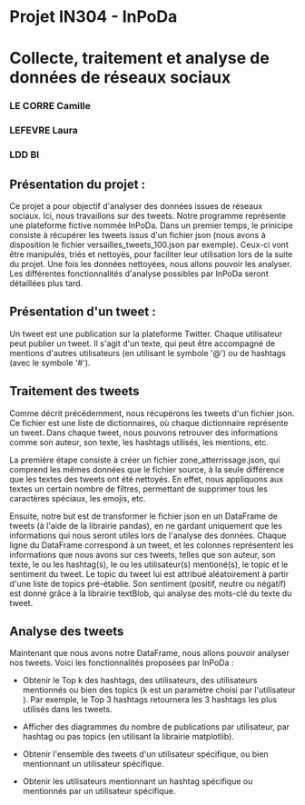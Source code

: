 # Projet IN304 - InPoDa
# Collecte, traitement et analyse de données de réseaux sociaux


### LE CORRE Camille
### LEFEVRE Laura
### LDD BI


## Présentation du projet :

Ce projet a pour objectif d'analyser des données issues de réseaux sociaux. Ici, nous travaillons sur des tweets.
Notre programme représente une plateforme fictive nommée InPoDa.
Dans un premier temps, le prinicipe consiste à récupérer les tweets issus d'un fichier json (nous avons à disposition le fichier versailles_tweets_100.json par exemple). Ceux-ci vont être manipulés, triés et nettoyés, pour faciliter leur utilisation lors de la suite du projet.
Une fois les données nettoyées, nous allons pouvoir les analyser. Les différentes fonctionnalités d'analyse possibles par InPoDa seront détaillées plus tard.

## Présentation d'un tweet :

Un tweet est une publication sur la plateforme Twitter. Chaque utilisateur peut publier un tweet. Il s'agit d'un texte, qui peut être accompagné de mentions d'autres utilisateurs (en utilisant le symbole '@') ou de hashtags (avec le symbole '#'). 


## Traitement des tweets

Comme décrit précédemment, nous récupérons les tweets d'un fichier json. Ce fichier est une liste de dictionnaires, où chaque dictionnaire représente un tweet. Dans chaque tweet, nous pouvons retrouver des informations comme son auteur, son texte, les hashtags utilisés, les mentions, etc.

La première étape consiste à créer un fichier zone_atterrissage.json, qui comprend les mêmes données que le fichier source, à la seule différence que les textes des tweets ont été nettoyés. En effet, nous appliquons aux textes un certain nombre de filtres, permettant de supprimer tous les caractères spéciaux, les emojis, etc.

Ensuite, notre but est de transformer le fichier json en un DataFrame de tweets (à l'aide de la librairie pandas), en ne gardant uniquement que les informations qui nous seront utiles lors de l'analyse des données. Chaque ligne du DataFrame correspond à un tweet, et les colonnes représentent les informations que nous avons sur ces tweets, telles que son auteur, son texte, le ou les hashtag(s), le ou les utilisateur(s) mentioné(s), le topic et le sentiment du tweet. Le topic du tweet lui est attribué aléatoirement à partir d'une liste de topics pré-établie. Son sentiment (positif, neutre ou négatif) est donné grâce à la librairie textBlob, qui analyse des mots-clé du texte du tweet.

## Analyse des tweets

Maintenant que nous avons notre DataFrame, nous allons pouvoir analyser nos tweets.
Voici les fonctionnalités proposées par InPoDa :

- Obtenir le Top k des hashtags, des utilisateurs, des utilisateurs mentionnés ou bien des topics (k est un paramètre choisi par l'utilisateur ). Par exemple, le Top 3 hashtags retournera les 3 hashtags les plus utilisés dans les tweets.

- Afficher des diagrammes du nombre de publications par utilisateur, par hashtag ou pas topics (en utilisant la librairie matplotlib).

- Obtenir l'ensemble des tweets d'un utilisateur spécifique, ou bien mentionnant un utilisateur spécifique.

- Obtenir les utilisateurs mentionnant un hashtag spécifique ou mentionnés par un utilisateur spécifique.